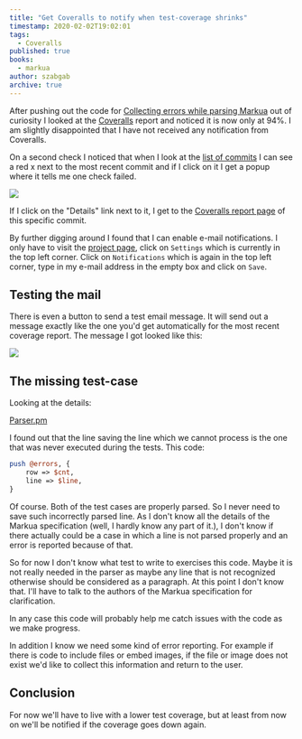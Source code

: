 ```yaml
---
title: "Get Coveralls to notify when test-coverage shrinks"
timestamp: 2020-02-02T19:02:01
tags:
  - Coveralls
published: true
books:
  - markua
author: szabgab
archive: true
---
```



After pushing out the code for [Collecting errors while parsing Markua](/collecting-errors-while-parsing-markua)
out of curiosity I looked at the [Coveralls](https://coveralls.io/github/szabgab/perl5-markua-parser) report and noticed it is now only at 94%. I am slightly disappointed that I have not received any notification from Coveralls.


On a second check I noticed that when I look at the [list of commits](https://github.com/szabgab/perl5-markua-parser/commits/master) I can see a red x next to the most recent commit and if I click on it I get a popup where it tells me one check failed.

![](/img/markua-parser-coveralls-decrease-report.png)

If I click on the "Details" link next to it, I get to the [Coveralls report page](https://coveralls.io/builds/15811512)
of this specific commit.

By further digging around I found that I can enable e-mail notifications. I only have to visit the [project page](https://coveralls.io/github/szabgab/perl5-markua-parser), click on `Settings` which is currently in the top left corner. Click on `Notifications` which is again in the top left corner, type in my e-mail address in the empty box and click on `Save`.

## Testing the mail

There is even a button to send a test email message. It will send out a message exactly like the one you'd get automatically
for the most recent coverage report. The message I got looked like this:

![](/img/markua-parser-coveralls-coverage-decreased-mail.png)


## The missing test-case

Looking at the details:

[Parser.pm](https://coveralls.io/builds/15811512/source?filename=lib/Markua/Parser.pm)

I found out that the line saving the line which we cannot process is the one that was never executed during the tests.
This code:

```perl
push @errors, {
    row => $cnt,
    line => $line,
}
```

Of course. Both of the test cases are properly parsed. So I never need to save such incorrectly parsed line.
As I don't know all the details of the Markua specification (well, I hardly know any part of it.), I don't know
if there actually could be a case in which a line is not parsed properly and an error is reported because of that.

So for now I don't know what test to write to exercises this code. Maybe it is not really needed in the parser as maybe any line that is not recognized otherwise should be considered as a paragraph. At this point I don't know that. I'll have to talk to the authors
of the Markua specification for clarification.

In any case this code will probably help me catch issues with the code as we make progress.

In addition I know we need some kind of error reporting. For example if there is code to include files or embed images,
if the file or image does not exist we'd like to collect this information and return to the user.

## Conclusion

For now we'll have to live with a lower test coverage, but at least from now on we'll be notified if the coverage goes down again.

